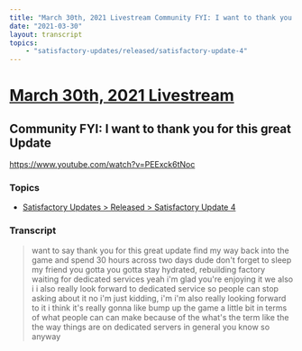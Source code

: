 ```yaml
---
title: "March 30th, 2021 Livestream Community FYI: I want to thank you for this great Update"
date: "2021-03-30"
layout: transcript
topics:
    - "satisfactory-updates/released/satisfactory-update-4"
---
```

# [March 30th, 2021 Livestream](../2021-03-30.md)
## Community FYI: I want to thank you for this great Update
https://www.youtube.com/watch?v=PEExck6tNoc

### Topics
* [Satisfactory Updates > Released > Satisfactory Update 4](../topics/satisfactory-updates/released/satisfactory-update-4.md)

### Transcript

> want to say thank you for this great update find my way back into the game and spend 30 hours across two days dude don't forget to sleep my friend you gotta you gotta stay hydrated, rebuilding factory waiting for dedicated services yeah i'm glad you're enjoying it we also i i also really look forward to dedicated service so people can stop asking about it no i'm just kidding, i'm i'm also really looking forward to it i think it's really gonna like bump up the game a little bit in terms of what people can can make because of the what's the term like the the way things are on dedicated servers in general you know so anyway
